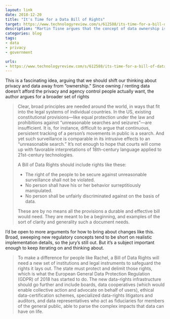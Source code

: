 ```yaml
---
layout: link
date: 2018-12-20
title: "It's Time for a Data Bill of Rights"
target: https://www.technologyreview.com/s/612588/its-time-for-a-bill-of-data-rights/
description: "Martin Tisne argues that the concept of data ownership isn't enough, that we need governance structures more priimtive than that."
categories: blog
tags:
- data
- privacy
- government

urls:
- https://www.technologyreview.com/s/612588/its-time-for-a-bill-of-data-rights/
---
```


This is a fascinating idea, arguing that we should shift our thinking about privacy and data away from “ownership.” Since owning / renting data doesn’t afford the privacy and agency control people actually want, the author argues for a broader set of rights 

> Clear, broad principles are needed around the world, in ways that fit into the legal systems of individual countries. In the US, existing constitutional provisions—like equal protection under the law and prohibitions against “unreasonable searches and seizures”—are insufficient. It is, for instance, difficult to argue that continuous, persistent tracking of a person’s movements in public is a search. And yet such surveillance is comparable in its intrusive effects to an “unreasonable search.”  It’s not enough to hope that courts will come up with favorable interpretations of 18th-century language applied to 21st-century technologies.
> 
> A Bill of Data Rights should include rights like these:
>
> * The right of the people to be secure against unreasonable surveillance shall not be violated.
> * No person shall have his or her behavior surreptitiously manipulated.
> * No person shall be unfairly discriminated against on the basis of data.
>
> These are by no means all the provisions a durable and effective bill would need. They are meant to be a beginning, and examples of the sort of clarity and generality such a document needs.

I’d be open to more arguments for how to bring about changes like this. Broad, sweeping new regulatory concepts tend to be short on realistic implementation details, so the jury’s still out. But it’s a subject important enough to keep iterating on and thinking about.

> To make a difference for people like Rachel, a Bill of Data Rights will need a new set of institutions and legal instruments to safeguard the rights it lays out. The state must protect and delimit those rights, which is what the European General Data Protection Regulation (GDPR) of 2018 has started to do. The new data-rights infrastructure should go further and include boards, data cooperatives (which would enable collective action and advocate on behalf of users), ethical data-certification schemes, specialized data-rights litigators and auditors, and data representatives who act as fiduciaries for members of the general public, able to parse the complex impacts that data can have on life.
